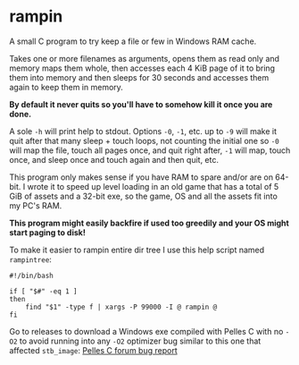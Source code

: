 # rampin

A small C program to try keep a file or few in Windows RAM cache.

Takes one or more filenames as arguments, opens them as read only and memory
maps them whole, then accesses each 4 KiB page of it to bring them into memory
and then sleeps for 30 seconds and accesses them again to keep them in memory.

**By default it never quits so you'll have to somehow kill it once you are done.**

A sole `-h` will print help to stdout. Options `-0`, `-1`, etc. up to `-9` will
make it quit after that many sleep + touch loops, not counting the initial one
so `-0` will map the file, touch all pages once, and quit right after, `-1`
will map, touch once, and sleep once and touch again and then quit, etc.

This program only makes sense if you have RAM to spare and/or are on 64-bit. I
wrote it to speed up level loading in an old game that has a total of 5 GiB of
assets and a 32-bit exe, so the game, OS and all the assets fit into my PC's RAM.

**This program might easily backfire if used too greedily and your OS might start paging to disk!**

To make it easier to rampin entire dir tree I use this help script named `rampintree`:
```
#!/bin/bash

if [ "$#" -eq 1 ]
then
    find "$1" -type f | xargs -P 99000 -I @ rampin @
fi
```

Go to releases to download a Windows exe compiled with Pelles C with no `-O2`
to avoid running into any `-O2` optimizer bug similar to this one that affected
`stb_image`: [Pelles C forum bug report](https://forum.pellesc.de/index.php?topic=7837.0)
